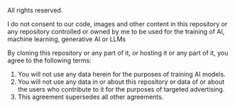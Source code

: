 All rights reserved.

I do not consent to our code, images and other content in this repository or any repository controlled or owned by me to be used for the training of AI, machine learning, generative AI or LLMs

By cloning this repository or any part of it, or hosting it or any part of it, you agree to the following terms:
1) You will not use any data herein for the purposes of training AI models.
2) You will not use any data in or about this repository or data of or about the users who contribute to it for the purposes of targeted advertising.
3) This agreement supersedes all other agreements.
